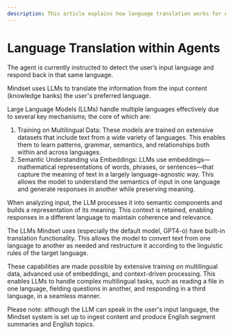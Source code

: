 ```yaml
---
description: This article explains how language translation works for Agents.
---
```


# Language Translation within Agents



The agent is currently instructed to detect the user’s input language and respond back in that same language.

Mindset uses LLMs to translate the information from the input content (knowledge banks) the user's preferred language.

Large Language Models (LLMs) handle multiple languages effectively due to several key mechanisms; the core of which are:

1. Training on Multilingual Data: These models are trained on extensive datasets that include text from a wide variety of languages. This enables them to learn patterns, grammar, semantics, and relationships both within and across languages.
2. Semantic Understanding via Embeddings: LLMs use embeddings—mathematical representations of words, phrases, or sentences—that capture the meaning of text in a largely language-agnostic way. This allows the model to understand the semantics of input in one language and generate responses in another while preserving meaning.

When analyzing input, the LLM processes it into semantic components and builds a representation of its meaning. This context is retained, enabling responses in a different language to maintain coherence and relevance.

The LLMs Mindset uses (especially the default model, GPT4-o) have built-in translation functionality. This allows the model to convert text from one language to another as needed and restructure it according to the linguistic rules of the target language.

These capabilities are made possible by extensive training on multilingual data, advanced use of embeddings, and context-driven processing. This enables LLMs to handle complex multilingual tasks, such as reading a file in one language, fielding questions in another, and responding in a third language, in a seamless manner.



Please note: although the LLM can speak in the user's input language, the Mindset system is set up to ingest content and produce English segment summaries and English topics.

